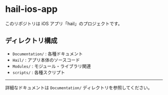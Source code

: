 # hail-ios-app

このリポジトリは iOS アプリ「hail」のプロジェクトです。

## ディレクトリ構成

- `Documentation/` : 各種ドキュメント
- `Hail/` : アプリ本体のソースコード
- `Modules/` : モジュール・ライブラリ関連
- `scripts/` : 各種スクリプト

---

詳細なドキュメントは `Documentation/` ディレクトリを参照してください。
